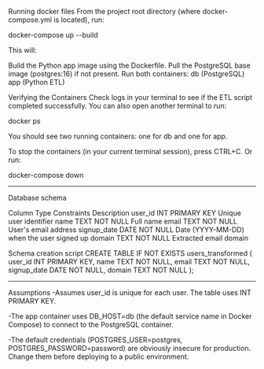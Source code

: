 Running docker files
From the project root directory (where docker-compose.yml is located), run:

docker-compose up --build

This will:

Build the Python app image using the Dockerfile.
Pull the PostgreSQL base image (postgres:16) if not present.
Run both containers:
db (PostgreSQL)
app (Python ETL)

Verifying the Containers
Check logs in your terminal to see if the ETL script completed successfully.
You can also open another terminal to run:

docker ps

You should see two running containers: one for db and one for app.

To stop the containers (in your current terminal session), press CTRL+C. Or run:

docker-compose down

-------------------------
Database schema

Column	        Type	Constraints	    Description
user_id	        INT	    PRIMARY KEY	    Unique user identifier
name	        TEXT	NOT NULL	    Full name
email	        TEXT	NOT NULL	    User's email address
signup_date	    DATE	NOT NULL	    Date (YYYY-MM-DD) when the user signed up
domain	        TEXT	NOT NULL	    Extracted email domain

Schema creation script
CREATE TABLE IF NOT EXISTS users_transformed (
    user_id INT PRIMARY KEY,
    name TEXT NOT NULL,
    email TEXT NOT NULL,
    signup_date DATE NOT NULL,
    domain TEXT NOT NULL
);

----------------------------
Assumptions
-Assumes user_id is unique for each user. The table uses INT PRIMARY KEY.

-The app container uses DB_HOST=db (the default service name in Docker Compose) to connect to the PostgreSQL container.

-The default credentials (POSTGRES_USER=postgres, 
POSTGRES_PASSWORD=password) are obviously insecure for production. Change them before deploying to a public environment.
